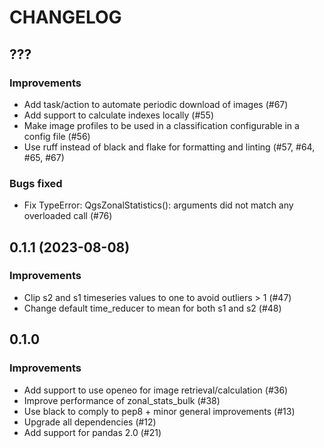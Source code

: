 # CHANGELOG

## ???

### Improvements

- Add task/action to automate periodic download of images (#67)
- Add support to calculate indexes locally (#55)
- Make image profiles to be used in a classification configurable in a config file (#56)
- Use ruff instead of black and flake for formatting and linting (#57, #64, #65, #67)

### Bugs fixed

- Fix TypeError: QgsZonalStatistics(): arguments did not match any overloaded call (#76)

## 0.1.1 (2023-08-08)

### Improvements

- Clip s2 and s1 timeseries values to one to avoid outliers > 1 (#47)
- Change default time_reducer to mean for both s1 and s2 (#48)

## 0.1.0
### Improvements

- Add support to use openeo for image retrieval/calculation (#36)
- Improve performance of zonal_stats_bulk (#38)
- Use black to comply to pep8 + minor general improvements (#13)
- Upgrade all dependencies (#12)
- Add support for pandas 2.0 (#21)
